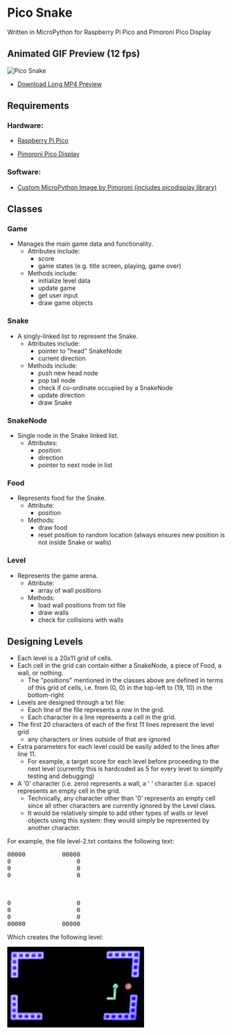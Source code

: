 # Pico Snake
Written in MicroPython for Raspberry Pi Pico and Pimoroni Pico Display

## Animated GIF Preview (12 fps)
![Pico Snake](./img/pico-snake.gif)

*  [Download Long MP4 Preview](https://github.com/coding418/pico-snake/blob/main/vid/pico-snake.mp4?raw=true)



## Requirements
### Hardware:

*  [Raspberry Pi Pico](https://www.raspberrypi.org/products/raspberry-pi-pico/)

*  [Pimoroni Pico Display](https://shop.pimoroni.com/products/pico-display-pack)

### Software:

*  [Custom MicroPython Image by Pimoroni (includes picodisplay library)](https://github.com/pimoroni/pimoroni-pico/releases)

## Classes
### Game
* Manages the main game data and functionality.
	* Attributes include: 
		* score
		* game states (e.g. title screen, playing, game over)  
	* Methods include:
		* initialize level data
		* update game
		* get user input
		* draw game objects

### Snake
* A singly-linked list to represent the Snake.
	* Attributes include:
		* pointer to "head" SnakeNode
		* current direction
	* Methods include:
		* push new head node
		* pop tail node
		* check if co-ordinate occupied by a SnakeNode
		* update direction
		* draw Snake

### SnakeNode
* Single node in the Snake linked list. 
	* Attributes:
		* position
		* direction
		* pointer to next node in list

### Food
* Represents food for the Snake. 
	* Attribute: 
		* position
	* Methods:
		* draw food
		* reset position to random location (always ensures new position is not inside Snake or walls)

### Level
* Represents the game arena.
	* Attribute:
		* array of wall positions
	* Methods:
		* load wall positions from txt file
		* draw walls
		* check for collisions with walls


## Designing Levels
* Each level is a 20x11 grid of cells.
* Each cell in the grid can contain either a SnakeNode, a piece of Food, a wall, or nothing.
	* The "positions" mentioned in the classes above are defined in terms of this grid of cells, i.e. from (0, 0) in the top-left to (19, 10) in the bottom-right
* Levels are designed through a txt file:
	* Each line of the file represents a row in the grid.
	* Each character in a line represents a cell in the grid.
* The first 20 characters of each of the first 11 lines represent the level grid
	* any characters or lines outside of that are ignored
* Extra parameters for each level could be easily added to the lines after line 11.
	* For example, a target score for each level before proceeding to the next level (currently this is hardcoded as 5 for every level to simplify testing and debugging)
* A '0' character (i.e. zero) represents a wall, a ' ' character (i.e. space) represents an empty cell in the grid. 
	* Technically, any character other than '0' represents an empty cell since all other characters are currently ignored by the Level class.
	* It would be relatively simple to add other types of walls or level objects using this system: they would simply be represented by another character.

For example, the file level-2.txt contains the following text:
<pre>
00000          00000
0                  0
0                  0
0                  0
                    
                    
                    
0                  0
0                  0
0                  0
00000          00000
</pre>

Which creates the following level:

![Level 2 - Pico Snake](./img/level-2.png)